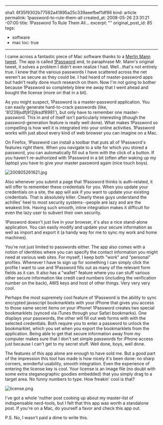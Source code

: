 ----- 
sha1: 6f35f9302b77592a41895a25c339aeefbef1df96
kind: article
permalink: 1password-to-rule-them-all
created_at: 2008-05-26 23:31:21 -07:00
title: 1Password To Rule Them All...
excerpt: ""
original_post_id: 85
tags: 
- software
- mac
toc: true
-----
I came across a fantastic piece of Mac software thanks to a [Merlin Mann tweet](http://twitter.com/hotdogsladies). The app is called [1Password](http://agilewebsolutions.com/products/1Password) and, to paraphrase Mr. Mann's original tweet, it solves a problem I didn't even realize I had. Well...that's not entirely true. I knew that the various passwords I have scattered across the net weren't as secure as they could be. I had heard of master-password apps but hadn't really done much research on them. Now I'm not going to bother because 1Password so completely blew me away that I went ahead and bought the license (more on that in a bit).

As you might suspect, 1Password is a master-password application. You can easily generate hard-to-crack passwords (like, '81239jsdfj912jlksdf8981'), but only have to remember one master-password. This in and of itself isn't particularly interesting (though the password-generation feature is really well done). What makes 1Password so compelling is how well it is integrated into your online activities. 1Password works with just about every kind of web browser you can imagine on a Mac.

On Firefox, 1Password can install a toolbar that puts all of 1Password's features right there. When you navigate to a site for which you stored a password, you can automatically fill out a form with the click of a button. If you haven't re-authorized with 1Password in a bit (often after waking up my laptop) you have to give your master password again (nice touch boys).

![200805261621.jpg](/images/2008/05/200805261621.jpg)

Also whenever you submit a page that 1Password thinks is auth-related, it will offer to remember these credentials for you. When you update your credentials on a site, the app will ask if you want to update your existing credentials. That is absolutely killer. Clearly these guys understand the achilles' heel to most security systems--people are lazy and are the weakest link. Having such smooth, inline integration makes it difficult for even the lazy user to subvert their own security.

1Password doesn't just live in your browser, it's also a nice stand-alone application. You can easily modify and update your secure information as well as import and export it (a handy way for me to sync my work and home machines).

You're not just limited to passwords either. The app also comes with a notion of identities where you can specify the contact information you might need at various web sites. For myself, I keep both "work" and "personal" profiles. Whenever I have to sign up for something I can simply click the profile I want to use and 1Password fills out as many of the relevant form fields as it can. It also has a "wallet" feature where you can stuff various other secure information like credit card numbers (including the verification number on the back), AWS keys and host of other things. Very very very cool.

Perhaps the most supremely cool feature of 1Password is the ability to sync encrypted javascript bookmarklets with your iPhone that gives you access to those same secret items on your iPhone! 1Password creates two special bookmarklets (synced via iTunes through your Safari bookmarks). One displays your passwords, the other will fill out web forms with with the selected credentials. Both require you to enter a password to unlock the bookmarklet, which you set when you export the bookmarklets from the application. Being able to get that secure information away from my computer makes sure that I don't set simple passwords for iPhone access just because I can't get to my secret stuff. Well done, boys, well done.

The features of this app alone are enough to have sold me. But a good part of the impression this tool has made is how nicely it's been done: no sharp corners, wonderful usability, smooth integration. Even the experience of entering the license key is cool. Your license is an image file (no doubt with some extra steganographic goodies embedded) that you simply drag to a target area. No funny numbers to type. How freakin' cool is that?

![license.png](/images/2008/05/license.jpg)

I've got a whole 'nuther post cooking up about my master-list of indispensable nerd-tools, but I felt that this app was worth a standalone post. If you're on a Mac, do yourself a favor and check this app out.

P.S. No, I wasn't paid a dime to write this.


